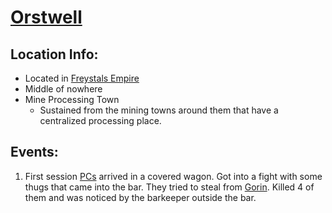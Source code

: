 # [Orstwell](/D%26D/VampireWithThomas/Places/Towns/Orestwell.md)

## Location Info:

- Located in [Freystals Empire](/D%26D/VampireWithThomas/Places/Lands/Freystals%20Empire.md)
- Middle of nowhere
- Mine Processing Town
  - Sustained from the mining towns around them that have a centralized processing place.

## Events:

1. First session [PCs](/D%26D/VampireWithThomas/People/PCs) arrived in a covered wagon. Got into a fight with some thugs that came into the bar. They tried to steal from [Gorin](/D%26D/VampireWithThomas/People/PCs/Gorin%20Globsnatcher.md). Killed 4 of them and was noticed by the barkeeper outside the bar.
